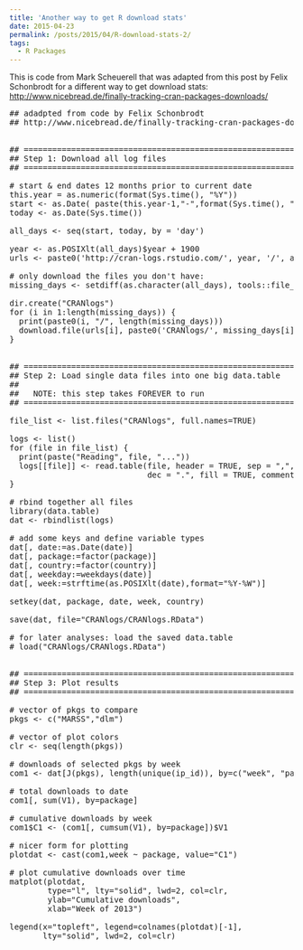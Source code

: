 ```yaml
---
title: 'Another way to get R download stats'
date: 2015-04-23
permalink: /posts/2015/04/R-download-stats-2/
tags:
  - R Packages
---
```


This is code from Mark Scheuerell that was adapted from this post by Felix Schonbrodt for a different way to get download stats: <a href="http://www.nicebread.de/finally-tracking-cran-packages-downloads/">http://www.nicebread.de/finally-tracking-cran-packages-downloads/</a>
<pre>
## adadpted from code by Felix Schonbrodt
## http://www.nicebread.de/finally-tracking-cran-packages-downloads/


## ======================================================================
## Step 1: Download all log files
## ======================================================================

# start & end dates 12 months prior to current date
this.year = as.numeric(format(Sys.time(), "%Y"))
start <- as.Date( paste(this.year-1,"-",format(Sys.time(), "%m-%d"),sep="") )
today <- as.Date(Sys.time())

all_days <- seq(start, today, by = 'day')

year <- as.POSIXlt(all_days)$year + 1900
urls <- paste0('http://cran-logs.rstudio.com/', year, '/', all_days, '.csv.gz')

# only download the files you don't have:
missing_days <- setdiff(as.character(all_days), tools::file_path_sans_ext(dir("CRANlogs"), TRUE))

dir.create("CRANlogs")
for (i in 1:length(missing_days)) {
  print(paste0(i, "/", length(missing_days)))
  download.file(urls[i], paste0('CRANlogs/', missing_days[i], '.csv.gz'))
}


## ======================================================================
## Step 2: Load single data files into one big data.table
##
##   NOTE: this step takes FOREVER to run
## ======================================================================

file_list <- list.files("CRANlogs", full.names=TRUE)

logs <- list()
for (file in file_list) {
  print(paste("Reading", file, "..."))
  logs[[file]] <- read.table(file, header = TRUE, sep = ",", quote = "\"",
                             dec = ".", fill = TRUE, comment.char = "", as.is=TRUE)
}

# rbind together all files
library(data.table)
dat <- rbindlist(logs)

# add some keys and define variable types
dat[, date:=as.Date(date)]
dat[, package:=factor(package)]
dat[, country:=factor(country)]
dat[, weekday:=weekdays(date)]
dat[, week:=strftime(as.POSIXlt(date),format="%Y-%W")]

setkey(dat, package, date, week, country)

save(dat, file="CRANlogs/CRANlogs.RData")

# for later analyses: load the saved data.table
# load("CRANlogs/CRANlogs.RData")


## ======================================================================
## Step 3: Plot results
## ======================================================================

# vector of pkgs to compare
pkgs <- c("MARSS","dlm")

# vector of plot colors
clr <- seq(length(pkgs))

# downloads of selected pkgs by week
com1 <- dat[J(pkgs), length(unique(ip_id)), by=c("week", "package")]

# total downloads to date
com1[, sum(V1), by=package]

# cumulative downloads by week
com1$C1 <- (com1[, cumsum(V1), by=package])$V1

# nicer form for plotting
plotdat <- cast(com1,week ~ package, value="C1")

# plot cumulative downloads over time
matplot(plotdat,
        type="l", lty="solid", lwd=2, col=clr,
        ylab="Cumulative downloads",
        xlab="Week of 2013")

legend(x="topleft", legend=colnames(plotdat)[-1],
       lty="solid", lwd=2, col=clr)
</pre>
